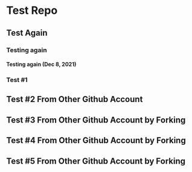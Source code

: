 # Test Repo 
## Test Again 

### Testing again 

#### Testing again (Dec 8, 2021)

### Test #1


## Test #2 From Other Github Account 

## Test #3 From Other Github Account by Forking 

## Test #4 From Other Github Account by Forking 

## Test #5 From Other Github Account by Forking 


